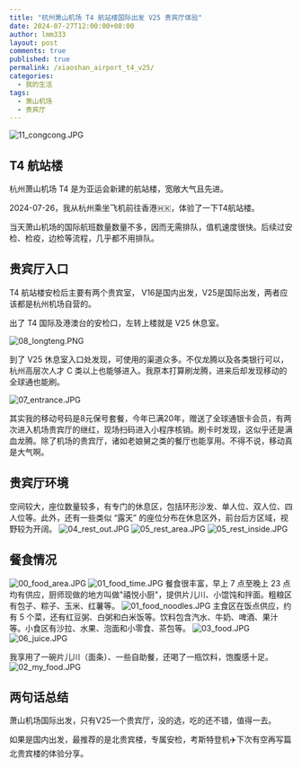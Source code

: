 ```yaml
---
title: "杭州萧山机场 T4 航站楼国际出发 V25 贵宾厅体验"
date: 2024-07-27T12:00:00+08:00
author: lmm333
layout: post
comments: true
published: true
permalink: /xiaoshan_airport_t4_v25/
categories:
  - 我的生活
tags:
  - 萧山机场
  - 贵宾厅
---
```

![11_congcong.JPG](../images/2024-07-27-xiaoshan_airport_t4_v25/11_congcong.JPG)

## T4 航站楼

杭州萧山机场 T4 是为亚运会新建的航站楼，宽敞大气且先进。

2024-07-26，我从杭州乘坐飞机前往香港🇭🇰，体验了一下T4航站楼。
<!--more-->
当天萧山机场的国际航班数量数量不多，因而无需排队，值机速度很快。后续过安检、检疫，边检等流程，几乎都不用排队。

## 贵宾厅入口

T4 航站楼安检后主要有两个贵宾室， V16是国内出发，V25是国际出发，两者应该都是杭州机场自营的。

出了 T4 国际及港澳台的安检口，左转上楼就是 V25 休息室。

![08_longteng.PNG](../images/2024-07-27-xiaoshan_airport_t4_v25/08_longteng.PNG)

到了 V25 休息室入口处发现，可使用的渠道众多。不仅龙腾以及各类银行可以，杭州高层次人才 C 类以上也能够进入。我原本打算刷龙腾，进来后却发现移动的全球通也能刷。

![07_entrance.JPG](../images/2024-07-27-xiaoshan_airport_t4_v25/07_entrance.JPG)

其实我的移动号码是8元保号套餐，今年已满20年，赠送了全球通银卡会员，有两次进入机场贵宾厅的继红，现场扫码进入小程序核销。刷卡时发现，这似乎还是满血龙腾。除了机场的贵宾厅，诸如老娘舅之类的餐厅也能享用。不得不说，移动真是大气啊。

## 贵宾厅环境

空间较大，座位数量较多，有专门的休息区，包括环形沙发、单人位、双人位、四人位等。此外，还有一些类似 “露天” 的座位分布在休息区外，前台后方区域，视野较为开阔。
![04_rest_out.JPG](../images/2024-07-27-xiaoshan_airport_t4_v25/04_rest_out.JPG)
![05_rest_area.JPG](../images/2024-07-27-xiaoshan_airport_t4_v25/05_rest_area.JPG)
![05_rest_inside.JPG](../images/2024-07-27-xiaoshan_airport_t4_v25/05_rest_inside.JPG)

## 餐食情况

![00_food_area.JPG](../images/2024-07-27-xiaoshan_airport_t4_v25/00_food_area.JPG)
![01_food_time.JPG](../images/2024-07-27-xiaoshan_airport_t4_v25/01_food_time.JPG)
餐食很丰富，早上 7 点至晚上 23 点均有供应，厨师现做的地方叫做"禧悦小厨"，提供片儿川、小馄饨和拌面。粗粮区有包子、粽子、玉米、红薯等。
![01_food_noodles.JPG](../images/2024-07-27-xiaoshan_airport_t4_v25/01_food_noodles.JPG)
主食区在饭点供应，约有 5 个菜，还有红豆粥、白粥和白米饭等。饮料包含汽水、牛奶、啤酒、果汁等。小食区有沙拉、水果、泡面和小零食、茶包等。
![03_food.JPG](../images/2024-07-27-xiaoshan_airport_t4_v25/03_food.JPG)
![06_juice.JPG](../images/2024-07-27-xiaoshan_airport_t4_v25/06_juice.JPG)

我享用了一碗片儿川（面条）、一些自助餐，还喝了一瓶饮料，饱腹感十足。
![02_my_food.JPG](../images/2024-07-27-xiaoshan_airport_t4_v25/02_my_food.JPG)

## 两句话总结
萧山机场国际出发，只有V25一个贵宾厅，没的选，吃的还不错，值得一去。

如果是国内出发，最推荐的是北贵宾楼，专属安检，考斯特登机️✈️下次有空再写篇北贵宾楼的体验分享。